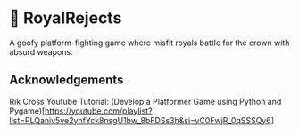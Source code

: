 # 👑 RoyalRejects
A goofy platform-fighting game where misfit royals battle for the crown with absurd weapons.



## Acknowledgements
Rik Cross Youtube Tutorial: (Develop a Platformer Game using Python and Pygame)[https://youtube.com/playlist?list=PLQaniv5ve2yhfYck8nsgU1bw_8bFDSs3h&si=yC0FwjR_0qSSSQy6]


